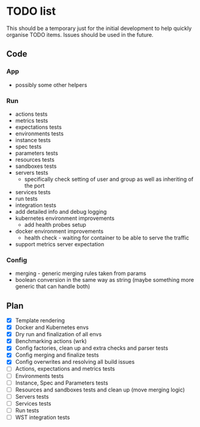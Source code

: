 # TODO list

This should be a temporary just for the initial development to help quickly organise TODO items. Issues should be used
in the future.

## Code

### App
- possibly some other helpers

### Run

- actions tests
- metrics tests
- expectations tests
- environments tests
- instance tests
- spec tests
- parameters tests
- resources tests
- sandboxes tests
- servers tests
  - specifically check setting of user and group as well as inheriting of the port
- services tests
- run tests
- integration tests
- add detailed info and debug logging
- kubernetes environment improvements
  - add health probes setup
- docker environment improvements
  - health check - waiting for container to be able to serve the traffic
- support metrics server expectation

### Config

- merging - generic merging rules taken from params
- boolean conversion in the same way as string (maybe something more generic that can handle both)

## Plan

- [x] Template rendering
- [x] Docker and Kubernetes envs
- [x] Dry run and finalization of all envs
- [x] Benchmarking actions (wrk)
- [x] Config factories, clean up and extra checks and parser tests
- [x] Config merging and finalize tests
- [x] Config overwrites and resolving all build issues
- [ ] Actions, expectations and metrics tests
- [ ] Environments tests
- [ ] Instance, Spec and Parameters tests
- [ ] Resources and sandboxes tests and clean up (move merging logic)
- [ ] Servers tests
- [ ] Services tests
- [ ] Run tests
- [ ] WST integration tests